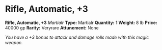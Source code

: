# Rifle, Automatic, +3

**Rifle, Automatic, +3**
_Martialr_
**Type:** Martialr
**Quantity:** 1
**Weight:** 8 lb
**Price:** 40000 gp
**Rarity:** Veryrare
**Attunement:** None

*You have a +3 bonus to attack and damage rolls made with this magic weapon.*